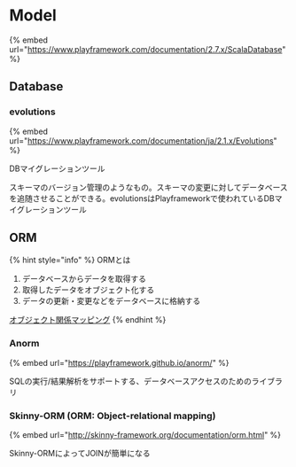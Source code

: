 # Model

{% embed url="https://www.playframework.com/documentation/2.7.x/ScalaDatabase" %}

## Database

### evolutions

{% embed url="https://www.playframework.com/documentation/ja/2.1.x/Evolutions" %}

DBマイグレーションツール

スキーマのバージョン管理のようなもの。スキーマの変更に対してデータベースを追随させることができる。evolutionsはPlayframeworkで使われているDBマイグレーションツール

## ORM

{% hint style="info" %}
ORMとは

1. データベースからデータを取得する
2. 取得したデータをオブジェクト化する
3. データの更新・変更などをデータベースに格納する

[オブジェクト関係マッピング](https://qiita.com/yk-nakamura/items/acd071f16cda844579b9)
{% endhint %}

### Anorm

{% embed url="https://playframework.github.io/anorm/" %}

SQLの実行/結果解析をサポートする、データベースアクセスのためのライブラリ

### Skinny-ORM \(ORM: Object-relational mapping\)

{% embed url="http://skinny-framework.org/documentation/orm.html" %}

Skinny-ORMによってJOINが簡単になる

